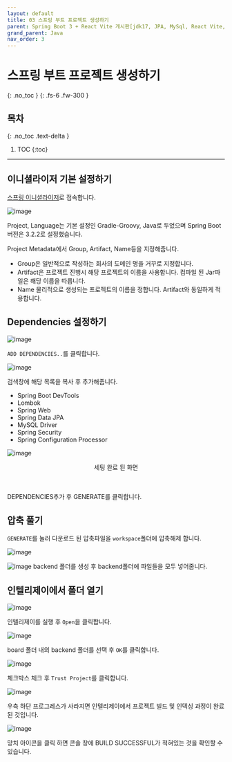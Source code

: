 ```yaml
---
layout: default
title: 03 스프링 부트 프로젝트 생성하기
parent: Spring Boot 3 + React Vite 게시판[jdk17, JPA, MySql, React Vite, JWT, Spring Boot3]
grand_parent: Java
nav_order: 3
---
```


# 스프링 부트 프로젝트 생성하기

{: .no_toc }
{: .fs-6 .fw-300 }

## 목차

{: .no_toc .text-delta }

1. TOC
   {:toc}

---

## 이니셜라이저 기본 설정하기

[스프링 이니셜라이저](https://start.spring.io/)로 접속합니다.

![image](https://github.com/cjddn/cjddn.github.io/assets/137849066/2b26c593-b89a-44c8-9f74-6ddef010b37a)

Project, Language는 기본 설정인 Gradle-Groovy, Java로 두었으며
Spring Boot 버전은 3.2.2로 설정했습니다.

Project Metadata에서 Group, Artifact, Name등을 지정해줍니다.

- Group은 일반적으로 작성하는 회사의 도메인 명을 거꾸로 지정합니다.
- Artifact은 프로젝트 진행시 해당 프로젝트의 이름을 사용합니다. 컴파일 된 Jar파일은 해당 이름을 따릅니다.
- Name 물리적으로 생성되는 프로젝트의 이름을 정합니다. Artifact와 동일하게 적용합니다.

## Dependencies 설정하기

![image](https://github.com/cjddn/cjddn.github.io/assets/137849066/3268bde0-3721-48dc-8241-1684a24570aa)

`ADD DEPENDENCIES..`를 클릭합니다.

![image](https://github.com/cjddn/cjddn.github.io/assets/137849066/8ffe981b-3c84-4fc4-8988-4216e3fcd55c)

검색창에 해당 목록을 복사 후 추가해줍니다.

- Spring Boot DevTools
- Lombok
- Spring Web
- Spring Data JPA
- MySQL Driver
- Spring Security
- Spring Configuration Processor

![image](https://github.com/cjddn/cjddn.github.io/assets/137849066/000f42ac-8fe3-449a-afb0-eb9b12f80fc0)

<center>세팅 완료 된 화면</center>  
<br>
<br>

DEPENDENCIES추가 후 GENERATE를 클릭합니다.

## 압축 풀기

`GENERATE`를 눌러 다운로드 된 압축파일을 `workspace`폴더에 압축해제 합니다.

![image](https://github.com/cjddn/cjddn.github.io/assets/137849066/823ee0a5-57a5-4fcd-be67-67eb24b712a2)

![image](https://github.com/user-attachments/assets/8edb0a85-7918-441f-bf2a-2fb9527a8cc7)
backend 폴더를 생성 후 backend폴더에 파일들을 모두 넣어줍니다.

## 인텔리제이에서 폴더 열기

![image](https://github.com/cjddn/cjddn.github.io/assets/137849066/04fff0f5-8e2a-4c31-b1f7-4d03de0421de)

인텔리제이를 실행 후 `Open`을 클릭합니다.

![image](https://github.com/cjddn/cjddn.github.io/assets/137849066/5dd107da-8a29-449e-833c-14a3a747ccee)

board 폴더 내의 backend 폴더를 선택 후 `OK`를 클릭합니다.

![image](https://github.com/user-attachments/assets/0caa0f20-190d-4df4-a4b6-b357b1c638ee)

체크박스 체크 후 `Trust Project`를 클릭합니다.

![image](https://github.com/cjddn/cjddn.github.io/assets/137849066/36a9b73b-09db-48b5-b457-b561c444924f)

우측 하단 프로그레스가 사라지면 인텔리제이에서 프로젝트 빌드 및 인덱싱 과정이 완료 된 것입니다.

![image](https://github.com/cjddn/cjddn.github.io/assets/137849066/6584cf70-bd24-4c68-bff6-7bbd36956982)

망치 아이콘을 클릭 하면 콘솔 창에 BUILD SUCCESSFUL가 적혀있는 것을 확인할 수 있습니다.
